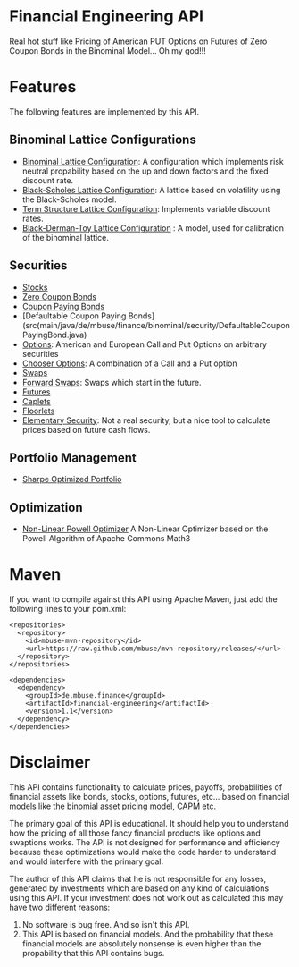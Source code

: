 Financial Engineering API
=========================

Real hot stuff like Pricing of American PUT Options on Futures of Zero Coupon Bonds in the 
Binominal Model... Oh my god!!!



# Features

The following features are implemented by this API.

## Binominal Lattice Configurations

 * [Binominal Lattice Configuration](src/main/java/de/mbuse/finance/binominal/lattice/BinominalLatticeConfiguration.java): A configuration which implements risk neutral propability based on the up and down factors and the fixed discount rate.
 * [Black-Scholes Lattice Configuration](src/main/java/de/mbuse/finance/binominal/lattice/BlackScholesLatticeConfiguration.java): A lattice based on volatility using the Black-Scholes model.
 * [Term Structure Lattice Configuration](src/main/java/de/mbuse/finance/binominal/lattice/TermStructureLatticeConfiguration.java): Implements variable discount rates.
 * [Black-Derman-Toy Lattice Configuration](src/main/java/de/mbuse/finance/binominal/lattice/BlackDermanToyLatticeConfiguration.java) : A model, used for calibration of the binominal lattice.

## Securities
 * [Stocks](src/main/java/de/mbuse/finance/binominal/security/Stock.java)
 * [Zero Coupon Bonds](src/main/java/de/mbuse/finance/binominal/security/ZeroCouponBond.java)
 * [Coupon Paying Bonds](src/main/java/de/mbuse/finance/binominal/security/CouponPayingBond.java)
 * [Defaultable Coupon Paying Bonds](src(main/java/de/mbuse/finance/binominal/security/DefaultableCouponPayingBond.java)
 * [Options](src/main/java/de/mbuse/finance/binominal/security/Option.java): American and European Call and Put Options on arbitrary securities
 * [Chooser Options](src/main/java/de/mbuse/finance/binominal/security/ChooserOption.java): A combination of a Call and a Put option
 * [Swaps](src/main/java/de/mbuse/finance/binominal/security/Swap.java)
 * [Forward Swaps](src/main/java/de/mbuse/finance/binominal/security/ForwardSwap.java): Swaps which start in the future.
 * [Futures](src/main/java/de/mbuse/finance/binominal/security/Future.java)
 * [Caplets](src/main/java/de/mbuse/finance/binominal/security/Caplet.java)
 * [Floorlets](src/main/java/de/mbuse/finance/binominal/security/Floorlet.java)
 * [Elementary Security](src/main/java/de/mbuse/finance/binominal/security/ElementarySecurity.java): Not a real security, but a nice tool to calculate prices based on future cash flows.

## Portfolio Management
 * [Sharpe Optimized Portfolio](src/main/java/de/mbuse/finance/portfolio/example/SharpesEffectivePortfolioExample.java)

## Optimization
 * [Non-Linear Powell Optimizer](src/main/java/de/mbuse/finance/optimization/Optimizer.java) A Non-Linear Optimizer based on the Powell Algorithm of Apache Commons Math3

# Maven

If you want to compile against this API using Apache Maven, just add the following lines to your pom.xml:

    <repositories>
      <repository>
        <id>mbuse-mvn-repository</id>
        <url>https://raw.github.com/mbuse/mvn-repository/releases/</url>
      </repository>
    </repositories>
    
    <dependencies>
      <dependency>
        <groupId>de.mbuse.finance</groupId>
        <artifactId>financial-engineering</artifactId>
        <version>1.1</version>
      </dependency>
    </dependencies>

# Disclaimer

This API contains functionality to calculate prices, payoffs, probabilities of financial assets
like bonds, stocks, options, futures, etc... based on financial models like the binomial asset 
pricing model, CAPM etc.

The primary goal of this API is educational. It should help you to understand how the pricing of all those fancy
financial products like options and swaptions works. The API is not designed for performance and efficiency
because these optimizations would make the code harder to understand and would interfere with the primary goal.

The author of this API claims that he is not responsible for any losses, generated by investments 
which are based on any kind of calculations using this API. If your investment does not work out 
as calculated this may have two different reasons:

 1. No software is bug free. And so isn't this API.
 2. This API is based on financial models. And the probability that these financial models are absolutely
    nonsense is even higher than the propability that this API contains bugs.

